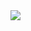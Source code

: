 <img src='https://www.google.com/url?sa=i&url=https%3A%2F%2Fwww.daulathussain.com%2Fportfolio-html-css-javascript-website-template%2F&psig=AOvVaw2AHlDz5HBRqZ8t382-Cp7j&ust=1681508826761000&source=images&cd=vfe&ved=0CBEQjRxqFwoTCLiShtXqp_4CFQAAAAAdAAAAABAE'>
